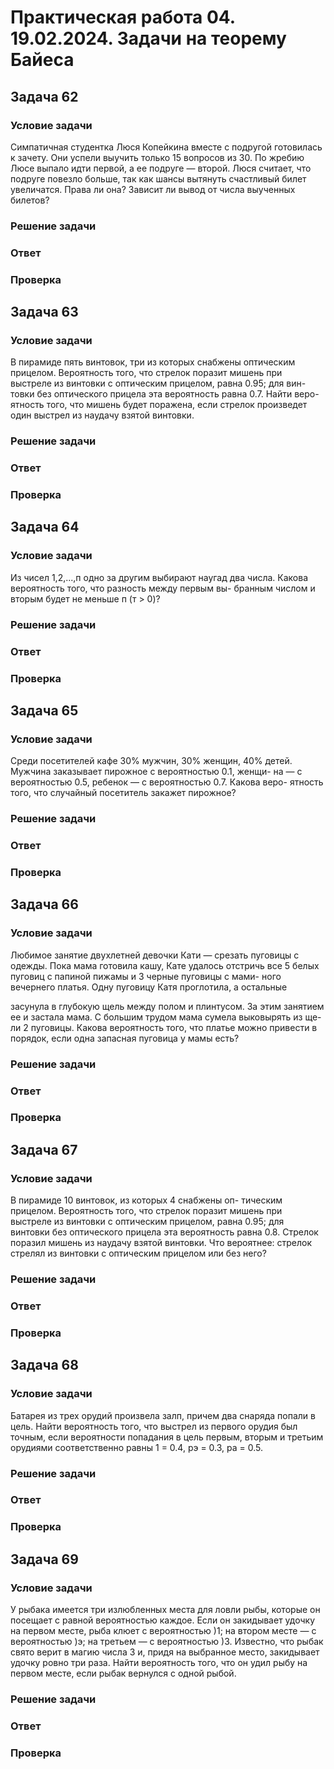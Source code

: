 # Практическая работа 04. 19.02.2024. Задачи на теорему Байеса

## Задача 62

### Условие задачи

Симпатичная студентка Люся     Копейкина      вместе с
 подругой готовилась к зачету. Они успели выучить только 15 вопросов
 из 30. По жребию Люсе            выпало    идти первой, а ее подруге
                                                                  — второй.
 Люся считает, что подруге повезло больше, так как шансы вытянуть
 счастливый билет увеличатся. Права ли она? Зависит ли вывод от числа
 выученных билетов?

### Решение задачи



### Ответ



### Проверка



## Задача 63

### Условие задачи

В пирамиде пять винтовок, три из которых снабжены
 оптическим прицелом. Вероятность того, что стрелок поразит мишень
 при выстреле из винтовки с оптическим прицелом, равна 0.95; для вин-
 товки без оптического прицела эта вероятность равна 0.7. Найти веро-
 ятность того, что мишень будет поражена, если стрелок произведет один
 выстрел из наудачу взятой винтовки.

### Решение задачи



### Ответ



### Проверка



## Задача 64

### Условие задачи

Из чисел 1,2,...,п одно за другим выбирают наугад
 два числа. Какова вероятность того, что разность между первым вы-
 бранным    числом и вторым будет не меньше п (т > 0)?

### Решение задачи



### Ответ



### Проверка



## Задача 65

### Условие задачи

Среди посетителей кафе 30% мужчин, 30% женщин,
 40% детей. Мужчина заказывает пирожное с вероятностью 0.1, женщи-
 на — с вероятностью 0.5, ребенок  — с вероятностью 0.7. Какова веро-
 ятность того, что случайный посетитель закажет пирожное?

### Решение задачи



### Ответ



### Проверка



## Задача 66

### Условие задачи

Любимое занятие двухлетней девочки Кати — срезать
 пуговицы с одежды. Пока мама готовила кашу, Кате удалось отстричь
 все 5 белых пуговиц с папиной пижамы и 3 черные пуговицы с мами-
 ного   вечернего      платья.   Одну   пуговицу   Катя   проглотила,   а   остальные


засунула в глубокую щель между полом и плинтусом. За этим занятием
ее и застала мама. С большим трудом мама сумела выковырять из ще-
ли 2 пуговицы. Какова вероятность того, что платье можно привести в
порядок, если одна запасная пуговица у мамы есть?

### Решение задачи



### Ответ



### Проверка



## Задача 67

### Условие задачи

В пирамиде 10 винтовок, из которых 4 снабжены оп-
тическим прицелом. Вероятность того, что стрелок поразит мишень при
выстреле из винтовки с оптическим прицелом, равна 0.95; для винтовки
без оптического прицела эта вероятность равна 0.8. Стрелок поразил
мишень из наудачу взятой винтовки. Что вероятнее: стрелок стрелял из
винтовки с оптическим прицелом или без него?

### Решение задачи



### Ответ



### Проверка



## Задача 68

### Условие задачи

Батарея из трех орудий произвела залп, причем два
снаряда попали в цель. Найти вероятность того, что выстрел из первого
орудия был точным, если вероятности попадания в цель первым, вторым
и третьим орудиями соответственно равны 1 = 0.4, рэ = 0.3, ра = 0.5.

### Решение задачи



### Ответ



### Проверка



## Задача 69

### Условие задачи

У рыбака имеется три излюбленных места для ловли
рыбы, которые он посещает с равной вероятностью каждое. Если он
закидывает удочку на первом месте, рыба клюет с вероятностью )1;
на втором месте — с вероятностью )э; на третьем — с вероятностью )3.
Известно, что рыбак свято верит в магию числа 3 и, придя на выбранное
место, закидывает удочку ровно три раза. Найти вероятность того, что
он удил рыбу на первом месте, если рыбак вернулся с одной рыбой.

### Решение задачи



### Ответ



### Проверка




